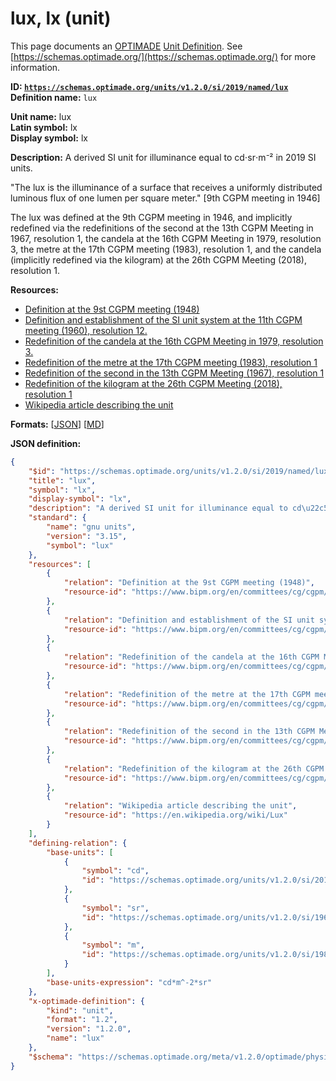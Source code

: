 # lux, lx (unit)
This page documents an [OPTIMADE](https://www.optimade.org/) [Unit Definition](https://schemas.optimade.org/#definitions). See [https://schemas.optimade.org/](https://schemas.optimade.org/) for more information.

**ID: [`https://schemas.optimade.org/units/v1.2.0/si/2019/named/lux`](https://schemas.optimade.org/units/v1.2.0/si/2019/named/lux)**  
**Definition name:** `lux`

**Unit name:** lux  
**Latin symbol:** lx  
**Display symbol:** lx  
  
**Description:** A derived SI unit for illuminance equal to cd⋅sr⋅m⁻² in 2019 SI units.

"The lux is the illuminance of a surface that receives a uniformly distributed luminous flux of one lumen per square meter." [9th CGPM meeting in 1946]

The lux was defined at the 9th CGPM meeting in 1946, and implicitly redefined via the redefinitions of the second at the 13th CGPM Meeting in 1967, resolution 1, the candela at the 16th CGPM Meeting in 1979, resolution 3, the metre at the 17th CGPM meeting (1983), resolution 1, and the candela (implicitly redefined via the kilogram) at the 26th CGPM Meeting (2018), resolution 1.

**Resources:**

- [Definition at the 9st CGPM meeting (1948)](https://www.bipm.org/en/committees/cg/cgpm/9-1948)
- [Definition and establishment of the SI unit system at the 11th CGPM meeting (1960), resolution 12.](https://www.bipm.org/en/committees/cg/cgpm/11-1960/resolution-12)
- [Redefinition of the candela at the 16th CGPM Meeting in 1979, resolution 3.](https://www.bipm.org/en/committees/cg/cgpm/16-1979/resolution-3)
- [Redefinition of the metre at the 17th CGPM meeting (1983), resolution 1](https://www.bipm.org/en/committees/cg/cgpm/17-1983/resolution-1)
- [Redefinition of the second in the 13th CGPM Meeting (1967), resolution 1](https://www.bipm.org/en/committees/cg/cgpm/13-1967/resolution-1)
- [Redefinition of the kilogram at the 26th CGPM Meeting (2018), resolution 1](https://www.bipm.org/en/committees/cg/cgpm/26-2018/resolution-1)
- [Wikipedia article describing the unit](https://en.wikipedia.org/wiki/Lux)


**Formats:** [[JSON](lux.json)] [[MD](lux.md)]

**JSON definition:**

``` json
{
    "$id": "https://schemas.optimade.org/units/v1.2.0/si/2019/named/lux",
    "title": "lux",
    "symbol": "lx",
    "display-symbol": "lx",
    "description": "A derived SI unit for illuminance equal to cd\u22c5sr\u22c5m\u207b\u00b2 in 2019 SI units.\n\n\"The lux is the illuminance of a surface that receives a uniformly distributed luminous flux of one lumen per square meter.\" [9th CGPM meeting in 1946]\n\nThe lux was defined at the 9th CGPM meeting in 1946, and implicitly redefined via the redefinitions of the second at the 13th CGPM Meeting in 1967, resolution 1, the candela at the 16th CGPM Meeting in 1979, resolution 3, the metre at the 17th CGPM meeting (1983), resolution 1, and the candela (implicitly redefined via the kilogram) at the 26th CGPM Meeting (2018), resolution 1.",
    "standard": {
        "name": "gnu units",
        "version": "3.15",
        "symbol": "lux"
    },
    "resources": [
        {
            "relation": "Definition at the 9st CGPM meeting (1948)",
            "resource-id": "https://www.bipm.org/en/committees/cg/cgpm/9-1948"
        },
        {
            "relation": "Definition and establishment of the SI unit system at the 11th CGPM meeting (1960), resolution 12.",
            "resource-id": "https://www.bipm.org/en/committees/cg/cgpm/11-1960/resolution-12"
        },
        {
            "relation": "Redefinition of the candela at the 16th CGPM Meeting in 1979, resolution 3.",
            "resource-id": "https://www.bipm.org/en/committees/cg/cgpm/16-1979/resolution-3"
        },
        {
            "relation": "Redefinition of the metre at the 17th CGPM meeting (1983), resolution 1",
            "resource-id": "https://www.bipm.org/en/committees/cg/cgpm/17-1983/resolution-1"
        },
        {
            "relation": "Redefinition of the second in the 13th CGPM Meeting (1967), resolution 1",
            "resource-id": "https://www.bipm.org/en/committees/cg/cgpm/13-1967/resolution-1"
        },
        {
            "relation": "Redefinition of the kilogram at the 26th CGPM Meeting (2018), resolution 1",
            "resource-id": "https://www.bipm.org/en/committees/cg/cgpm/26-2018/resolution-1"
        },
        {
            "relation": "Wikipedia article describing the unit",
            "resource-id": "https://en.wikipedia.org/wiki/Lux"
        }
    ],
    "defining-relation": {
        "base-units": [
            {
                "symbol": "cd",
                "id": "https://schemas.optimade.org/units/v1.2.0/si/2019/base/candela"
            },
            {
                "symbol": "sr",
                "id": "https://schemas.optimade.org/units/v1.2.0/si/1960/supplementary/steradian"
            },
            {
                "symbol": "m",
                "id": "https://schemas.optimade.org/units/v1.2.0/si/1983/base/metre"
            }
        ],
        "base-units-expression": "cd*m^-2*sr"
    },
    "x-optimade-definition": {
        "kind": "unit",
        "format": "1.2",
        "version": "1.2.0",
        "name": "lux"
    },
    "$schema": "https://schemas.optimade.org/meta/v1.2.0/optimade/physical_unit_definition.md"
}
```